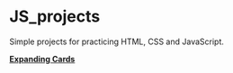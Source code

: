 # JS_projects
Simple projects for practicing HTML, CSS and JavaScript.

**[Expanding Cards](https://laughing-yalow-ae2452.netlify.app)**
